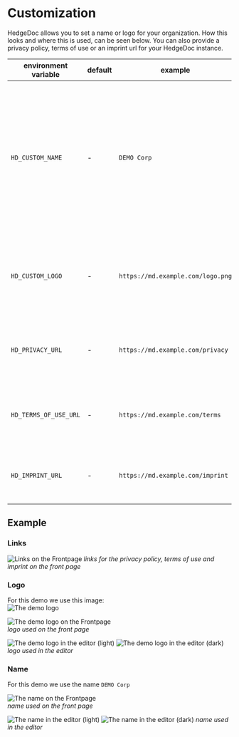 # Customization

HedgeDoc allows you to set a name or logo for your organization.
How this looks and where this is used, can be seen below.
You can also provide a privacy policy, terms of use or an imprint url
for your HedgeDoc instance.

| environment variable  | default | example                           | description                                                                                                                                                             |
| --------------------- | ------- | --------------------------------- | ----------------------------------------------------------------------------------------------------------------------------------------------------------------------- |
| `HD_CUSTOM_NAME`      | -       | `DEMO Corp`                       | The text will be shown in the top right corner in the editor and on the intro page. If you also configure a custom logo, this will be used as the alt text of the logo. |
| `HD_CUSTOM_LOGO`      | -       | `https://md.example.com/logo.png` | The logo will be shown in the top right corner in the editor and on the intro page.                                                                                     |
| `HD_PRIVACY_URL`      | -       | `https://md.example.com/privacy`  | The URL that should be linked as the privacy notice in the footer.                                                                                                      |
| `HD_TERMS_OF_USE_URL` | -       | `https://md.example.com/terms`    | The URL that should be linked as the terms of user in the footer.                                                                                                       |
| `HD_IMPRINT_URL`      | -       | `https://md.example.com/imprint`  | The URL that should be linked as the imprint in the footer.                                                                                                             |

## Example

### Links

![Links on the Frontpage][links-frontpage]
*links for the privacy policy, terms of use and imprint on the front page*

### Logo

For this demo we use this image:  
![The demo logo][demo-logo]

![The demo logo on the Frontpage][logo-front-page]  
*logo used on the front page*

![The demo logo in the editor (light)][logo-editor-light]
![The demo logo in the editor (dark)][logo-editor-dark]  
*logo used in the editor*

### Name

For this demo we use the name `DEMO Corp`

![The name on the Frontpage][name-front-page]  
*name used on the front page*

![The name in the editor (light)][name-editor-light]
![The name in the editor (dark)][name-editor-dark]
*name used in the editor*

[links-frontpage]: /images/customization/links.png
[demo-logo]: /images/customization/demo_logo.png
[logo-front-page]: /images/customization/logo/frontpage.png
[logo-editor-light]: /images/customization/logo/editor_light.png
[logo-editor-dark]: /images/customization/logo/editor_dark.png
[name-front-page]: /images/customization/name/frontpage.png
[name-editor-light]: /images/customization/name/editor_light.png
[name-editor-dark]: /images/customization/name/editor_dark.png
